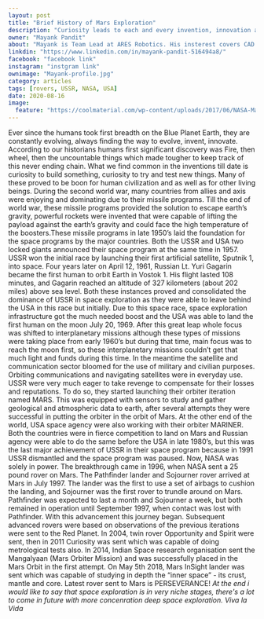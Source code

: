 ```yaml
---
layout: post
title: "Brief History of Mars Exploration"
description: "Curiosity leads to each and every invention, innovation and exploration"
owner: "Mayank Pandit"
about: "Mayank is Team Lead at ARES Robotics. His insterest covers CAD and CAM designs and Suspesnion system. He is also learning ROS and openCV for obstacle detection."
linkdin: "https://www.linkedin.com/in/mayank-pandit-516494a8/"
facebook: "facebook link"
instagram: "instgram link"
ownimage: "Mayank-profile.jpg"
category: articles
tags: [rovers, USSR, NASA, USA]
date: 2020-08-16
image:
  feature: "https://coolmaterial.com/wp-content/uploads/2017/06/NASA-Mars-Rover-new.jpg"
---
```


Ever since the humans took first breadth on the Blue Planet Earth, they are constantly evolving, always finding the way to evolve, invent, innovate. According to our historians humans first significant discovery was Fire, then wheel, then the uncountable things which made tougher to keep track of this never ending chain. What we find common in the inventions till date is curiosity to build something, curiosity to try and test new things. Many of these proved to be boon for human civilization and as well as for other living beings. During the second world war, many countries from allies and axis were enjoying and dominating due to their missile programs. Till the end of world war, these missile programs provided the solution to escape earth’s gravity, powerful rockets were invented that were capable of lifting the payload against the earth’s gravity and could face the high temperature of the boosters.These missile programs in late 1950’s laid the foundation for the space programs by the major countries. Both the USSR and USA two locked giants announced their space program at the same time in 1957. USSR won the initial race by launching their first artificial satellite, Sputnik 1, into space. Four years later on April 12, 1961, Russian Lt. Yuri Gagarin became the first human to orbit Earth in Vostok 1. His flight lasted 108 minutes, and Gagarin reached an altitude of 327 kilometers (about 202 miles) above sea level. Both these instances proved and consolidated the dominance of USSR in space exploration as they were able to leave behind the USA in this race but initially. Due to this space race, space exploration infrastructure got the much needed boost and the USA was able to land the first human on the moon July 20, 1969. After this great leap whole focus was shifted to interplanetary missions although these types of missions were taking place from early 1960’s but during that time, main focus was to reach the moon first, so these interplanetary missions couldn’t get that much light and funds during this time. In the meantime the satellite and communication sector bloomed for the use of military and civilian purposes. Orbiting communications and navigating satellites were in everyday use. USSR were very much eager to take revenge to compensate for their losses and reputations. To do so, they started launching their orbiter iteration named MARS. This was equipped with sensors to study and gather geological and atmospheric data to earth, after several attempts they were successful in putting the orbiter in the orbit of Mars. At the other end of the world, USA space agency were also working with their orbiter MARINER. Both the countries were in fierce competition to land on Mars and Russian agency were able to do the same before the USA in late 1980’s, but this was the last major achievement of USSR in their space program because in 1991 USSR dismantled and the space program was paused. Now, NASA was solely in power. The breakthrough came in 1996, when NASA sent a 25 pound rover on Mars. The Pathfinder lander and Sojourner rover arrived at Mars in July 1997. The lander was the first to use a set of airbags to cushion the landing, and Sojourner was the first rover to trundle around on Mars. Pathfinder was expected to last a month and Sojourner a week, but both remained in operation until September 1997, when contact was lost with Pathfinder. With this advancement this journey began. Subsequent advanced rovers were based on observations of the previous iterations were sent to the Red Planet. In 2004, twin rover Opportunity and Spirit were sent, then in 2011 Curiosity was sent which was capable of doing metrological tests also. In 2014, Indian Space research organisation sent the Mangalyaan (Mars Orbiter Mission) and was successfully placed in the Mars Orbit in the first attempt. On May 5th 2018, Mars InSight lander was sent which was capable of studying in depth the “inner space” - its crust, mantle and core. Latest rover sent to Mars is PERSEVERANCE!
*At the end i would like to say that space exploration is in very niche stages, there's a lot to come in future with more concenration deep space exploration.*
*Viva la Vida*


